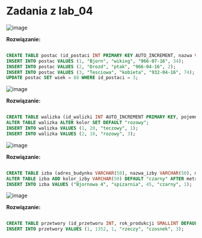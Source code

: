 # Zadania z lab_04

![image](https://github.com/SzymonRymszewicz/Bazy_Danych/assets/147385726/b0bf9750-484f-4634-8b36-2447e1571679)

**Rozwiązanie:**

```sql

CREATE TABLE postac (id_postaci INT PRIMARY KEY AUTO_INCREMENT, nazwa VARCHAR(40), rodzaj ENUM('wiking', 'ptak', 'kobieta'), data_ur DATE, wiek INT UNSIGNED);
INSERT INTO postac VALUES (1, "Bjorn", "wiking", "966-07-16", 34);
INSERT INTO postac VALUES (2, "Drozd", "ptak", "966-04-16", 2);
INSERT INTO postac VALUES (3, "Tesciowa", "kobieta", "932-04-16", 74);
UPDATE postac SET wiek = 88 WHERE id_postaci = 3;

```

![image](https://github.com/SzymonRymszewicz/Bazy_Danych/assets/147385726/5ce35921-1386-4685-a449-c52846c0f036)

**Rozwiązanie:**

```sql

CREATE TABLE walizka (id_walizki INT AUTO_INCREMENT PRIMARY KEY, pojemnosc FLOAT UNSIGNED, kolor ENUM("rozowy", "czerwony", "teczowy", "zolty"), id_wlasciciela INT, FOREIGN KEY (id_wlasciciela) REFERENCES postac(id_postaci) ON DELETE CASCADE);
ALTER TABLE walizka ALTER kolor SET DEFAULT "rozowy";
INSERT INTO walizka VALUES (1, 20, "teczowy", 1);
INSERT INTO walizka VALUES (2, 10, "rozowy", 3);

```

![image](https://github.com/SzymonRymszewicz/Bazy_Danych/assets/147385726/67a4c987-d55a-4a16-ae72-eb387011560b)

**Rozwiązanie:**

```sql

CREATE TABLE izba (adres_budynku VARCHAR(50), nazwa_izby VARCHAR(50), metraz FLOAT UNSIGNED, wlasciciel INT, PRIMARY KEY (adres_budynku, nazwa_izby), FOREIGN KEY (wlasciciel) REFERENCES postac(id_postaci) ON DELETE SET NULL);
ALTER TABLE izba ADD kolor_izby VARCHAR(50) DEFAULT "czarny" AFTER metraz;
INSERT INTO izba VALUES ("Bjornowa 4", "spizarnia", 45, "czarny", 1);

```

![image](https://github.com/SzymonRymszewicz/Bazy_Danych/assets/147385726/54b3e104-35cb-47ea-85c1-602259d0e221)

**Rozwiązanie:**

```sql

CREATE TABLE przetwory (id_przetworu INT, rok_produkcji SMALLINT DEFAULT "1654", id_wykonawcy INT, zawartosc VARCHAR(100), dodatek VARCHAR(100) DEFAULT "papryczka chilli", id_konsumenta INT, PRIMARY KEY(id_przetworu), FOREIGN KEY(id_wykonawcy) REFERENCES postac(id_postaci), FOREIGN KEY(id_konsumenta) REFERENCES postac(id_postaci));
INSERT INTO przetwory VALUES (1, 1352, 1, "rzeczy", "czosnek", 3);


```
